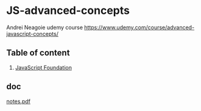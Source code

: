 # JS-advanced-concepts
Andrei Neagoie udemy course https://www.udemy.com/course/advanced-javascript-concepts/
## Table of content
1. [JavaScript Foundation](01-js-fundation/01-js-foundation.md)

## doc 
[notes.pdf](doc/notes.pdf)
